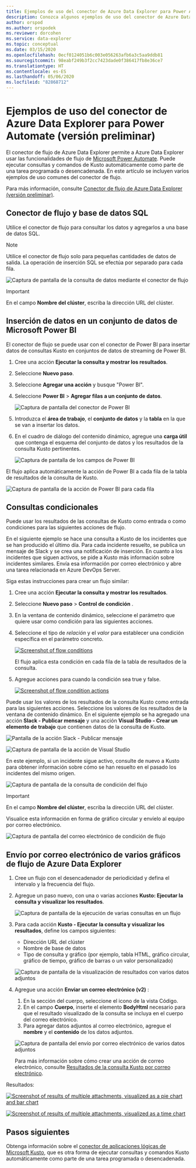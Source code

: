 ```yaml
---
title: Ejemplos de uso del conector de Azure Data Explorer para Power Automate (versión preliminar)
description: Conozca algunos ejemplos de uso del conector de Azure Data Explorer para Power Automate
author: orspod
ms.author: orspodek
ms.reviewer: dorcohen
ms.service: data-explorer
ms.topic: conceptual
ms.date: 03/15/2020
ms.openlocfilehash: 0ecf0124051b6c003e056263afb6a3c5aa9ddb81
ms.sourcegitcommit: 98eabf249b3f2cc7423dade0f386417fb8e36ce7
ms.translationtype: HT
ms.contentlocale: es-ES
ms.lasthandoff: 05/06/2020
ms.locfileid: "82868712"
---
```

# <a name="usage-examples-for-azure-data-explorer-connector-to-power-automate-preview"></a>Ejemplos de uso del conector de Azure Data Explorer para Power Automate (versión preliminar)

El conector de flujo de Azure Data Explorer permite a Azure Data Explorer usar las funcionalidades de flujo de [Microsoft Power Automate](https://flow.microsoft.com/). Puede ejecutar consultas y comandos de Kusto automáticamente como parte de una tarea programada o desencadenada. En este artículo se incluyen varios ejemplos de uso comunes del conector de flujo.

Para más información, consulte [Conector de flujo de Azure Data Explorer (versión preliminar)](flow.md).

## <a name="flow-connector-and-your-sql-database"></a>Conector de flujo y base de datos SQL

Utilice el conector de flujo para consultar los datos y agregarlos a una base de datos SQL.

> [!Note]
> Utilice el conector de flujo solo para pequeñas cantidades de datos de salida. La operación de inserción SQL se efectúa por separado para cada fila. 

![Captura de pantalla de la consulta de datos mediante el conector de flujo](./media/flow-usage/flow-sqlexample.png)

> [!IMPORTANT]
> En el campo **Nombre del clúster**, escriba la dirección URL del clúster.

## <a name="push-data-to-a-microsoft-power-bi-dataset"></a>Inserción de datos en un conjunto de datos de Microsoft Power BI

El conector de flujo se puede usar con el conector de Power BI para insertar datos de consultas Kusto en conjuntos de datos de streaming de Power BI.

1. Cree una acción **Ejecutar la consulta y mostrar los resultados**.
1. Seleccione **Nuevo paso**.
1. Seleccione **Agregar una acción** y busque "Power BI".
1. Seleccione **Power BI** > **Agregar filas a un conjunto de datos**. 

    ![Captura de pantalla del conector de Power BI](./media/flow-usage/flow-powerbiconnector.png)

1. Introduzca el **área de trabajo**, el **conjunto de datos** y la **tabla** en la que se van a insertar los datos.
1. En el cuadro de diálogo del contenido dinámico, agregue una **carga útil** que contenga el esquema del conjunto de datos y los resultados de la consulta Kusto pertinentes.

    ![Captura de pantalla de los campos de Power BI](./media/flow-usage/flow-powerbifields.png)

El flujo aplica automáticamente la acción de Power BI a cada fila de la tabla de resultados de la consulta de Kusto. 

![Captura de pantalla de la acción de Power BI para cada fila](./media/flow-usage/flow-powerbiforeach.png)

## <a name="conditional-queries"></a>Consultas condicionales

Puede usar los resultados de las consultas de Kusto como entrada o como condiciones para las siguientes acciones de flujo.

En el siguiente ejemplo se hace una consulta a Kusto de los incidentes que se han producido el último día. Para cada incidente resuelto, se publica un mensaje de Slack y se crea una notificación de inserción.
En cuanto a los incidentes que siguen activos, se pide a Kusto más información sobre incidentes similares. Envía esa información por correo electrónico y abre una tarea relacionada en Azure DevOps Server.

Siga estas instrucciones para crear un flujo similar:

1. Cree una acción **Ejecutar la consulta y mostrar los resultados**.
1. Seleccione **Nuevo paso** > **Control de condición** .
1. En la ventana de contenido dinámico, seleccione el parámetro que quiere usar como condición para las siguientes acciones.
1. Seleccione el tipo de *relación* y el *valor* para establecer una condición específica en el parámetro concreto.

    [![](./media/flow-usage/flow-condition.png "Screenshot of flow conditions")](./media/flow-usage/flow-condition.png#lightbox)

    El flujo aplica esta condición en cada fila de la tabla de resultados de la consulta.
1. Agregue acciones para cuando la condición sea true y false.

    [![](./media/flow-usage/flow-conditionactions.png "Screenshot of flow condition actions")](./media/flow-usage/flow-conditionactions.png#lightbox)

Puede usar los valores de los resultados de la consulta Kusto como entrada para las siguientes acciones. Seleccione los valores de los resultados de la ventana de contenido dinámico.
En el siguiente ejemplo se ha agregado una acción **Slack - Publicar mensaje** y una acción **Visual Studio - Crear un elemento de trabajo** que contienen datos de la consulta de Kusto.

![Pantalla de la acción Slack - Publicar mensaje](./media/flow-usage/flow-slack.png)

![Captura de pantalla de la acción de Visual Studio](./media/flow-usage/flow-visualstudio.png)

En este ejemplo, si un incidente sigue activo, consulte de nuevo a Kusto para obtener información sobre cómo se han resuelto en el pasado los incidentes del mismo origen.

![Captura de pantalla de la consulta de condición del flujo](./media/flow-usage/flow-conditionquery.png)

> [!IMPORTANT]
> En el campo **Nombre del clúster**, escriba la dirección URL del clúster.

Visualice esta información en forma de gráfico circular y envíelo al equipo por correo electrónico.

![Captura de pantalla del correo electrónico de condición de flujo](./media/flow-usage/flow-conditionemail.png)

## <a name="email-multiple-azure-data-explorer-flow-charts"></a>Envío por correo electrónico de varios gráficos de flujo de Azure Data Explorer

1. Cree un flujo con el desencadenador de periodicidad y defina el intervalo y la frecuencia del flujo. 
1. Agregue un paso nuevo, con una o varias acciones **Kusto: Ejecutar la consulta y visualizar los resultados**. 

    ![Captura de pantalla de la ejecución de varias consultas en un flujo](./media/flow-usage/flow-severalqueries.png)

1. Para cada acción **Kusto - Ejecutar la consulta y visualizar los resultados**, define los campos siguientes:
    * Dirección URL del clúster
    * Nombre de base de datos
    * Tipo de consulta y gráfico (por ejemplo, tabla HTML, gráfico circular, gráfico de tiempo, gráfico de barras o un valor personalizado)

    ![Captura de pantalla de la visualización de resultados con varios datos adjuntos](./media/flow-usage/flow-visualizeresultsmultipleattachments.png)

1. Agregue una acción **Enviar un correo electrónico (v2)** : 
    1. En la sección del cuerpo, seleccione el icono de la vista Código.
    1. En el campo **Cuerpo**, inserte el elemento **BodyHtml** necesario para que el resultado visualizado de la consulta se incluya en el cuerpo del correo electrónico.
    1. Para agregar datos adjuntos al correo electrónico, agregue el **nombre** y el **contenido** de los datos adjuntos.
    
    ![Captura de pantalla del envío por correo electrónico de varios datos adjuntos](./media/flow-usage/flow-email-multiple-attachments.png)

    Para más información sobre cómo crear una acción de correo electrónico, consulte [Resultados de la consulta Kusto por correo electrónico](flow.md#email-kusto-query-results). 

Resultados:

[![](./media/flow-usage/flow-resultsmultipleattachments.png "Screenshot of results of multiple attachments, visualized as a pie chart and bar chart")](./media/flow-usage/flow-resultsmultipleattachments.png#lightbox)

[![](./media/flow-usage/flow-resultsmultipleattachments2.png "Screenshot of results of multiple attachments, visualized as a time chart")](./media/flow-usage/flow-resultsmultipleattachments2.png#lightbox)

## <a name="next-steps"></a>Pasos siguientes

Obtenga información sobre el [conector de aplicaciones lógicas de Microsoft Kusto](kusto/tools/logicapps.md), que es otra forma de ejecutar consultas y comandos Kusto automáticamente como parte de una tarea programada o desencadenada.

